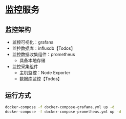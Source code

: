 # 监控服务

## 监控架构

- 监控可视化：grafana
- 监控数据库：influxdb【Todos】
- 监控数据收集组件：prometheus
  - 具备本地存储
- 监控采集组件
  - 主机监控：Node Exporter
  - 数据库监控【Todos】

## 运行方式

```bash
docker-compose -f docker-compose-grafana.yml up -d
docker-compose -f docker-compose-prometheus.yml up -d
```
